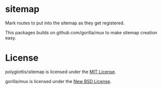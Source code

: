 sitemap
=======

Mark routes to put into the sitemap as they get registered.

This packages builds on github.com/gorilla/mux to make sitemap creation easy.

License
=======

polyglottis/sitemap is licensed under the [MIT License](github.com/polyglottis/sitemap/blob/master/LICENSE.md).

gorilla/mux is licensed under the [New BSD License](https://github.com/gorilla/mux/blob/master/LICENSE).
